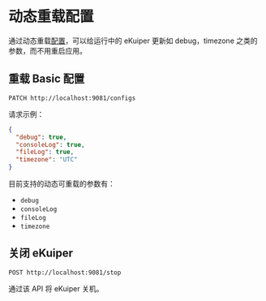 # 动态重载配置

通过动态重载[配置](../../configuration/global_configurations.md)，可以给运行中的 eKuiper 更新如 debug，timezone 之类的参数，而不用重启应用。

## 重载 Basic 配置

```shell
PATCH http://localhost:9081/configs
```

请求示例：

```json
{
  "debug": true,
  "consoleLog": true,
  "fileLog": true,
  "timezone": "UTC"
}
```

目前支持的动态可重载的参数有：

- `debug`
- `consoleLog`
- `fileLog`
- `timezone`

## 关闭 eKuiper

```shell
POST http://localhost:9081/stop
```

通过该 API 将 eKuiper 关机。
